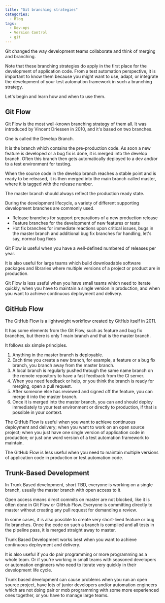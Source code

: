 ```yaml
---
title: "Git branching strategies"
categories:
  - Blog
tags:
  - Dev-ops
  - Version Control
  - git
---
```


Git changed the way development teams collaborate and think of merging and branching.

Note that these branching strategies do apply in the first place for the development of application code. From a test automation perspective, it is important to know them because you might want to use, adapt, or integrate the development of your test automation framework in such a branching strategy.

Let's begin and learn how and when to use them.

<h2>Git Flow</h2>

Git Flow is the most well-known branching strategy of them all. It was introduced by Vincent Driessen in 2010, and it's based on two branches.

One is called the Develop Branch.

It is the branch which contains the pre-production code. As soon a new feature is developed or a bug fix is done, it is merged into the develop branch. Often this branch then gets automatically deployed to a dev and/or to a test environment for testing.

When the source code in the develop branch reaches a stable point and is ready to be released, it is then merged into the main branch called master, where it is tagged with the release number.

The master branch should always reflect the production ready state.

During the development lifecycle, a variety of different supporting development branches are commonly used.

<ul>
<li>Release branches for support preparations of a new production release</li>

<li>Feature branches for the development of new features or tests</li>

<li>Hot fix branches for immediate reactions upon critical issues, bugs in the master branch and additional bug fix branches for handling, let's say, normal bug fixes</li>
</ul>

Git Flow is useful when you have a well-defined numbered of releases per year.

It is also useful for large teams which build downloadable software packages and libraries where multiple versions of a project or product are in production.

Git Flow is less useful when you have small teams which need to iterate quickly, when you have to maintain a single version in production, and when you want to achieve continuous deployment and delivery.

<h2>GitHub Flow</h2>

The GitHub Flow is a lightweight workflow created by GitHub itself in 2011.

It has some elements from the Git Flow, such as feature and bug fix branches, but there is only 1 main branch and that is the master branch.

It follows six simple principles.

<ol>

<li>Anything in the master branch is deployable.</li>

<li>Each time you create a new branch, for example, a feature or a bug fix branch, you branch away from the master branch.</li>

<li>A local branch is regularly pushed through the same name branch on the remote repository to have a fast feedback from the CI server.</li>

<li>When you need feedback or help, or you think the branch is ready for merging, open a pull request.</li>

<li>After someone else has reviewed and signed off the feature, you can merge it into the master branch.</li>

<li>Once it is merged into the master branch, you can and should deploy immediately to your test environment or directly to production, if that is possible in your context.</li>

</ol>

The GitHub Flow is useful when you want to achieve continuous deployment and delivery; when you want to work on an open source project; when you just have one single version of application code in production; or just one word version of a test automation framework to maintain.

The GitHub Flow is less useful when you need to maintain multiple versions of application code in production or test automation code.

<h2>Trunk-Based Development</h2>

In Trunk Based development, short TBD, everyone is working on a single branch, usually the master branch with open access to it.

Open access means direct commits on master are not blocked, like it is often done in Git Flow or GitHub Flow. Everyone is committing directly to master without creating any pull request for demanding a review.

In some cases, it is also possible to create very short-lived feature or bug fix branches. Once the code on such a branch is compiled and all tests in the pipeline pass, it is merged straight away to master.

Trunk Based Development works best when you want to achieve continuous deployment and delivery.

It is also useful if you do pair programming or more programming as a whole team. Or if you're working in small teams with seasoned developers or automation engineers who need to iterate very quickly in their development life cycle.

Trunk based development can cause problems when you run an open source project, have lots of junior developers and/or automation engineers which are not doing pair or mob programming with some more experienced ones together, or you have to manage large teams.

